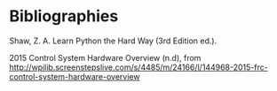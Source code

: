 # Bibliographies

Shaw, Z. A. Learn Python the Hard Way (3rd Edition ed.).

2015 Control System Hardware Overview (n.d), from http://wpilib.screenstepslive.com/s/4485/m/24166/l/144968-2015-frc-control-system-hardware-overview


